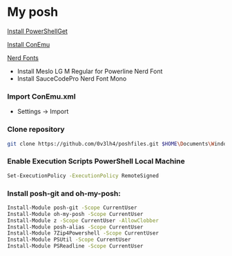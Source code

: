 My posh
==========

[Install PowerShellGet](https://www.microsoft.com/en-us/download/details.aspx?id=49186)

[Install ConEmu](https://github.com/Maximus5/ConEmu/releases)

[Nerd Fonts](https://github.com/ryanoasis/nerd-fonts)

- Install Meslo LG M Regular for Powerline Nerd Font
- Install SauceCodePro Nerd Font Mono

### Import ConEmu.xml

- Settings -> Import

### Clone repository

```bash
git clone https://github.com/0v3lh4/poshfiles.git $HOME\Documents\WindowsPowerShell
```

### Enable Execution Scripts PowerShell Local Machine
```bash
Set-ExecutionPolicy -ExecutionPolicy RemoteSigned
```

### Install posh-git and oh-my-posh:

```bash
Install-Module posh-git -Scope CurrentUser
Install-Module oh-my-posh -Scope CurrentUser
Install-Module z -Scope CurrentUser -AllowClobber
Install-Module posh-alias -Scope CurrentUser
Install-Module 7Zip4Powershell -Scope CurrentUser
Install-Module PSUtil -Scope CurrentUser
Install-Module PSReadline -Scope CurrentUser
```
